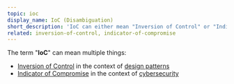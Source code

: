 ```yaml
---
topic: ioc
display_name: IoC (Disambiguation)
short_description: 'IoC can either mean "Inversion of Control" or "Indicator of Compromise", depending on the context.'
related: inversion-of-control, indicator-of-compromise
---
```

The term "**IoC**" can mean multiple things:
* [Inversion of Control](/topics/inversion-of-control) in the context of [design patterns](/topics/design-patterns)
* [Indicator of Compromise](/topics/indicator-of-compromise) in the context of [cybersecurity](/topics/security)
